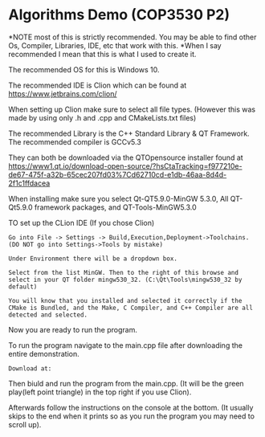 # Algorithms Demo (COP3530 P2)



*NOTE most of this is strictly recommended. You may be able to find other Os, Compiler, Libraries, IDE, etc that work with this.
*When I say recommended I mean that this is what I used to create it.

The recommended OS for this is Windows 10. 

The recommended IDE is Clion which can be found at https://www.jetbrains.com/clion/

When setting up Clion make sure to select all file types. (However this was made by using only .h and .cpp and CMakeLists.txt files)

The recommended Library is the C++ Standard Library & QT Framework.
The recommended compiler is GCCv5.3

They can both be downloaded via the QTOpensource installer found at https://www1.qt.io/download-open-source/?hsCtaTracking=f977210e-de67-475f-a32b-65cec207fd03%7Cd62710cd-e1db-46aa-8d4d-2f1c1ffdacea


When installing make sure you select Qt-QT5.9.0-MinGW 5.3.0, All QT-Qt5.9.0 framework packages, and QT-Tools-MinGW5.3.0

TO set up the CLion IDE (If you chose Clion)

	Go into File -> Settings -> Build,Execution,Deployment->Toolchains. (DO NOT go into Settings->Tools by mistake)

	Under Environment there will be a dropdown box. 

	Select from the list MinGW. Then to the right of this browse and select in your QT folder mingw530_32. (C:\Qt\Tools\mingw530_32 by default)

	You will know that you installed and selected it correctly if the CMake is Bundled, and the Make, C Compiler, and C++ Compiler are all detected and selected.

Now you are ready to run the program.

To run the program navigate to the main.cpp file after downloading the entire demonstration.

	Download at:


Then biuld and run the program from the main.cpp. (It will be the green play(left point triangle) in the top right if you use Clion).

Afterwards follow the instructions on the console at the bottom. (It usually skips to the end when it prints so as you run the program you may need to scroll up).




